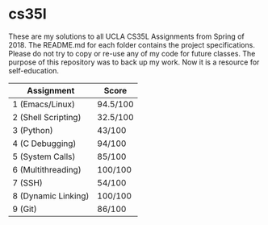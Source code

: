 # cs35l
These are my solutions to all UCLA CS35L Assignments from Spring of 2018. The README.md for each folder contains the project specifications. Please do not try to copy or re-use any of my code for future classes. The purpose of this repository was to back up my work. Now it is a resource for self-education.

| Assignment | Score |
| ------- | ----- |
| 1 (Emacs/Linux) | 94.5/100  |
| 2 (Shell Scripting) | 32.5/100  |
| 3 (Python) | 43/100  |
| 4 (C Debugging) | 94/100  |
| 5 (System Calls) | 85/100  |
| 6 (Multithreading) | 100/100  |
| 7 (SSH) | 54/100  |
| 8 (Dynamic Linking) | 100/100 |
| 9 (Git) | 86/100 |
